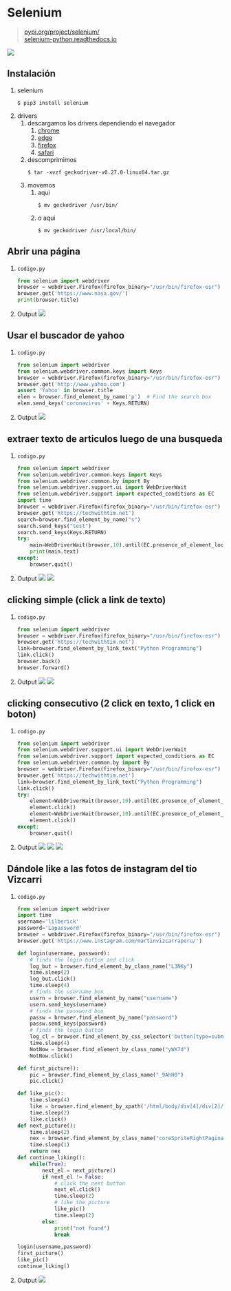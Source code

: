 # Selenium
> [pypi.org/project/selenium/](https://pypi.org/project/selenium/ "Dale click papu")  
> [selenium-python.readthedocs.io](https://selenium-python.readthedocs.io/ "Dale click papu")  

![](.img/selenium.png)

## Instalación
1. selenium
	```
	$ pip3 install selenium
	```
2. drivers
	1. descargamos los drivers dependiendo el navegador
		1. [chrome](https://chromedriver.chromium.org/downloads)
		2. [edge](https://developer.microsoft.com/en-us/microsoft-edge/tools/webdriver/)
		3. [firefox](https://github.com/mozilla/geckodriver/releases)
		4. [safari](https://webkit.org/blog/6900/webdriver-support-in-safari-10/)
	2. descomprimimos
		```
		$ tar -xvzf geckodriver-v0.27.0-linux64.tar.gz
		```
	3. movemos
		1. aqui
			```
			$ mv geckodriver /usr/bin/
			```
		2. o aqui
			```
			$ mv geckodriver /usr/local/bin/
			```
## Abrir una página
1. `codigo.py`
	```py
	from selenium import webdriver
	browser = webdriver.Firefox(firefox_binary="/usr/bin/firefox-esr")
	browser.get('https://www.nasa.gov/')
	print(browser.title)
	```
2. Output
	![](.img/nasa.png)
## Usar el buscador de yahoo
1. `codigo.py`
	```py
	from selenium import webdriver
	from selenium.webdriver.common.keys import Keys
	browser = webdriver.Firefox(firefox_binary="/usr/bin/firefox-esr")
	browser.get('http://www.yahoo.com')
	assert 'Yahoo' in browser.title
	elem = browser.find_element_by_name('p')  # Find the search box
	elem.send_keys('coronavirus' + Keys.RETURN)
	```
2. Output
	![](.img/yahoo2.png)
## extraer texto de articulos luego de una busqueda
1. `codigo.py`
	```py
	from selenium import webdriver
	from selenium.webdriver.common.keys import Keys
	from selenium.webdriver.common.by import By
	from selenium.webdriver.support.ui import WebDriverWait
	from selenium.webdriver.support import expected_conditions as EC
	import time
	browser = webdriver.Firefox(firefox_binary="/usr/bin/firefox-esr")
	browser.get('https://techwithtim.net')
	search=browser.find_element_by_name("s")
	search.send_keys("test")
	search.send_keys(Keys.RETURN)
	try:
	    main=WebDriverWait(browser,10).until(EC.presence_of_element_located((By.ID,"main")))
	    print(main.text)
	except:
	    browser.quit()
	```
2. Output
	![](.img/texto.png)
	![](.img/texto2.png)
## clicking simple (click a link de texto)
1. `codigo.py`
	```py
	from selenium import webdriver
	browser = webdriver.Firefox(firefox_binary="/usr/bin/firefox-esr")
	browser.get('https://techwithtim.net')
	link=browser.find_element_by_link_text("Python Programming")
	link.click()
	browser.back()
	browser.forward()
	```
2. Output
	![](.img/click1.png)
	![](.img/click2.png)
## clicking consecutivo (2 click en texto, 1 click en boton)
1. `codigo.py`
	```py
	from selenium import webdriver
	from selenium.webdriver.support.ui import WebDriverWait
	from selenium.webdriver.support import expected_conditions as EC
	from selenium.webdriver.common.by import By
	browser = webdriver.Firefox(firefox_binary="/usr/bin/firefox-esr")
	browser.get('https://techwithtim.net')
	link=browser.find_element_by_link_text("Python Programming")
	link.click()
	try:
	    element=WebDriverWait(browser,10).until(EC.presence_of_element_located((By.LINK_TEXT,"Beginner Python Tutorials")))
	    element.click()
	    element=WebDriverWait(browser,10).until(EC.presence_of_element_located((By.ID,"sow-button-19310003")))
	    element.click()
	except:
	    browser.quit()
	```
2. Output
	![](.img/click1.png)
	![](.img/consecutivo2.png)
	![](.img/consecutivo3.png)
## Dándole like a las fotos de instagram del tio Vizcarri
1. `codigo.py`
	```py
	from selenium import webdriver
	import time
	username='lilberick'
	password='Lapassword'
	browser = webdriver.Firefox(firefox_binary="/usr/bin/firefox-esr")
	browser.get('https://www.instagram.com/martinvizcarraperu/')

	def login(username, password): 
		# finds the login button and click 
		log_but = browser.find_element_by_class_name("L3NKy")
		time.sleep(2) 
		log_but.click()
		time.sleep(4)
		# finds the username box 
		usern = browser.find_element_by_name("username") 
		usern.send_keys(username)
		# finds the password box 
		passw = browser.find_element_by_name("password")
		passw.send_keys(password)
		# finds the login button 
		log_cl = browser.find_element_by_css_selector('button[type=submit]').click()
		time.sleep(4) 
		NotNow = browser.find_element_by_class_name("yWX7d")
		NotNow.click()

	def first_picture(): 
		pic = browser.find_element_by_class_name("_9AhH0")
		pic.click()

	def like_pic(): 
		time.sleep(4) 
		like = browser.find_element_by_xpath('/html/body/div[4]/div[2]/div/article/div[3]/section[1]/span[1]/button/div/span')
		time.sleep(2) 
		like.click()   
	def next_picture(): 
		time.sleep(2) 
		nex = browser.find_element_by_class_name("coreSpriteRightPaginationArrow")   
		time.sleep(1) 
		return nex
	def continue_liking(): 
		while(True): 
			next_el = next_picture()
			if next_el != False:   
				# click the next button 
				next_el.click()    
				time.sleep(2) 
				# like the picture 
				like_pic()     
				time.sleep(2)             
			else: 
				print("not found")  
				break

	login(username,password)
	first_picture()
	like_pic()
	continue_liking()
	```
2. Output
	![](.img/vizcarri.png)
